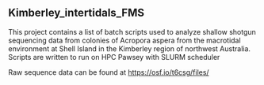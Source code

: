 ## Kimberley_intertidals_FMS
This project contains a list of batch scripts used to analyze shallow shotgun sequencing data from colonies of Acropora aspera from the macrotidal environment at Shell Island in the Kimberley region of northwest Australia. Scripts are written to run on HPC Pawsey with SLURM scheduler

Raw sequence data can be found at https://osf.io/t6csg/files/ 
